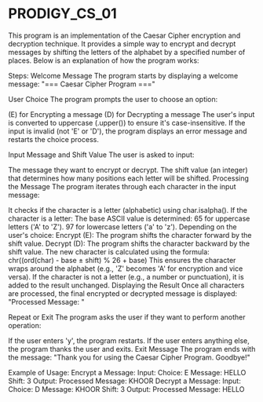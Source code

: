 # PRODIGY_CS_01
This program is an implementation of the Caesar Cipher encryption and decryption technique. It provides a simple way to encrypt and decrypt messages by shifting the letters of the alphabet by a specified number of places. Below is an explanation of how the program works:

Steps:
Welcome Message
The program starts by displaying a welcome message:
"=== Caesar Cipher Program ==="

User Choice
The program prompts the user to choose an option:

(E) for Encrypting a message
(D) for Decrypting a message
The user's input is converted to uppercase (.upper()) to ensure it's case-insensitive. If the input is invalid (not 'E' or 'D'), the program displays an error message and restarts the choice process.

Input Message and Shift Value
The user is asked to input:

The message they want to encrypt or decrypt.
The shift value (an integer) that determines how many positions each letter will be shifted.
Processing the Message
The program iterates through each character in the input message:

It checks if the character is a letter (alphabetic) using char.isalpha().
If the character is a letter:
The base ASCII value is determined:
65 for uppercase letters ('A' to 'Z').
97 for lowercase letters ('a' to 'z').
Depending on the user's choice:
Encrypt (E): The program shifts the character forward by the shift value.
Decrypt (D): The program shifts the character backward by the shift value.
The new character is calculated using the formula:
chr((ord(char) - base ± shift) % 26 + base)
This ensures the character wraps around the alphabet (e.g., 'Z' becomes 'A' for encryption and vice versa).
If the character is not a letter (e.g., a number or punctuation), it is added to the result unchanged.
Displaying the Result
Once all characters are processed, the final encrypted or decrypted message is displayed:
"Processed Message: <result>"

Repeat or Exit
The program asks the user if they want to perform another operation:

If the user enters 'y', the program restarts.
If the user enters anything else, the program thanks the user and exits.
Exit Message
The program ends with the message:
"Thank you for using the Caesar Cipher Program. Goodbye!"

Example of Usage:
Encrypt a Message:
Input:
Choice: E
Message: HELLO
Shift: 3
Output:
Processed Message: KHOOR
Decrypt a Message:
Input:
Choice: D
Message: KHOOR
Shift: 3
Output:
Processed Message: HELLO
